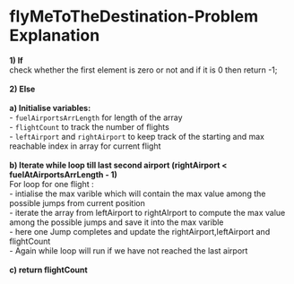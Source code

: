 # flyMeToTheDestination-Problem Explanation

**1) If** </br> 
     check whether the first element is zero or not and if it is 0 then return -1;</br></br>
**2) Else** </br></br>
       **a)  Initialise variables:** </br>
           - `fuelAirportsArrLength` for length of the array </br >
           - `flightCount` to track the number of flights </br>
           - `leftAirport` and `rightAirport` to keep track of the starting and max reachable index in array
           for current flight </br></br>
       **b) Iterate while loop till last second airport (rightAirport < fuelAtAirportsArrLength - 1)**</br>
         For loop for one flight : </br>
            - intialise the max varible which will contain the max value among the possible 
              jumps from current position </br>
            - iterate the array from leftAirport to rightAIrport to compute the max value
              among the possible jumps and  save it into the max varible</br>
             - here one Jump completes and update the rightAirport,leftAirport and flightCount</br>
             - Again while loop will run if we have not reached the last airport</br></br>
         **c) return flightCount**

    
